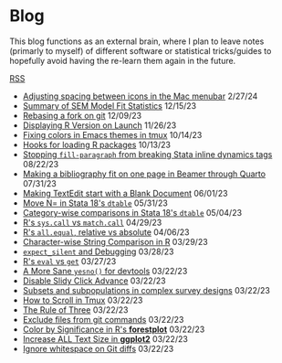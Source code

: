 # Blog

This blog functions as an external brain, where I plan to leave notes (primarly
to myself) of different software or statistical tricks/guides to hopefully avoid
having the re-learn them again in the future.

[RSS](rss.xml)

- [Adjusting spacing between icons in the Mac menubar](mac-menu-bar-spacing.html) 2/27/24
- [Summary of SEM Model Fit Statistics](sem-model-fit-statistics.html) 12/15/23
- [Rebasing a fork on git](git-rebase-from-fork.html) 12/09/23
- [Displaying R Version on Launch](r-version-on-launch.html) 11/26/23
- [Fixing colors in Emacs themes in tmux](emacs-tmux-themes.html) 10/14/23
- [Hooks for loading R packages](r-package-hooks.html) 10/13/23
- [Stopping `fill-paragraph` from breaking Stata inline dynamics tags](emacs-fill-paragraph-stata-dynamic-tags.html) 08/22/23
- [Making a bibliography fit on one page in Beamer through Quarto](quarto-beamer-bibliography-size.html) 07/31/23
- [Making TextEdit start with a Blank Document](textedit_new_document.html) 06/01/23
- [Move N= in Stata 18's `dtable`](stata18_dtable_move_samplesize.html) 05/31/23
- [Category-wise comparisons in Stata 18's `dtable`](stata18_dtable_category_compare.html) 05/04/23
- [R's `sys.call` vs `match.call`](syscall_vs_matchcall.html) 04/29/23
- [R's `all.equal`, relative vs absolute](all.equal-scale-difference.html) 04/06/23
- [Character-wise String Comparison in R](characterwise-string-comparison.html) 03/29/23
- [`expect_silent` and Debugging](expect_silent-and-debugging.html) 03/28/23
- [R's `eval` vs `get`](eval-vs-get.html) 03/27/23
- [A More Sane `yesno()` for devtools](devtools-better-yesno.html) 03/22/23
- [Disable Slidy Click Advance](disable-slidy-click-advance.html) 03/22/23
- [Subsets and subpopulations in complex survey designs](subpop-complex-survey.html) 03/22/23
- [How to Scroll in Tmux](scrolling-in-tmux.html) 03/22/23
- [The Rule of Three](the-rule-of-three.html) 03/22/23
- [Exclude files from git commands](git-exclude-files.html) 03/22/23
- [Color by Significance in R's **forestplot**](forestplot-color-by-significance.html) 03/22/23
- [Increase ALL Text Size in **ggplot2**](ggplot-increase-all-text-size.html) 03/22/23
- [Ignore whitespace on Git diffs](git-ignore-whitespace.html) 03/22/23
